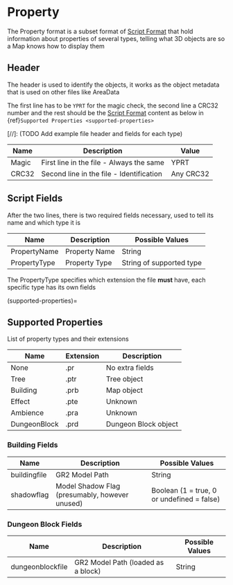 # Property
The Property format is a subset format of [Script Format](Script.md)
that hold information about properties of several types, telling
what 3D objects are so a Map knows how to display them


## Header

The header is used to identify the objects, it works as the object metadata
that is used on other files like AreaData

The first line has to be `YPRT` for the magic check, the second
line a CRC32 number and the rest should be the [Script Format](Script.md) content as below in 
{ref}`Supported Properties <supported-properties>`

[//]: (TODO Add example file header and fields for each type)


| Name  | Description                              | Value     |
|-------|------------------------------------------|-----------|
| Magic | First line in the file - Always the same | YPRT      |
| CRC32 | Second line in the file - Identification | Any CRC32 |


## Script Fields

After the two lines, there is two required fields necessary,
used to tell its name and which type it is

| Name         | Description   | Possible Values          |
|--------------|---------------|--------------------------|
| PropertyName | Property Name | String                   |
| PropertyType | Property Type | String of supported type |

The PropertyType specifies which extension the file **must** have,
each specific type has its own fields


(supported-properties)=
## Supported Properties

List of property types and their extensions

| Name         | Extension | Description          |
|--------------|-----------|----------------------|
| None         | .pr       | No extra fields      |
| Tree         | .ptr      | Tree object          |
| Building     | .prb      | Map object           |
| Effect       | .pte      | Unknown              |
| Ambience     | .pra      | Unknown              |
| DungeonBlock | .prd      | Dungeon Block object |


### Building Fields

| Name         | Description                                    | Possible Values                            |
|--------------|------------------------------------------------|--------------------------------------------|
| buildingfile | GR2 Model Path                                 | String                                     |
| shadowflag   | Model Shadow Flag (presumably, however unused) | Boolean (1 = true, 0 or undefined = false) |


### Dungeon Block Fields

| Name             | Description                        | Possible Values |
|------------------|------------------------------------|-----------------|
| dungeonblockfile | GR2 Model Path (loaded as a block) | String          |
